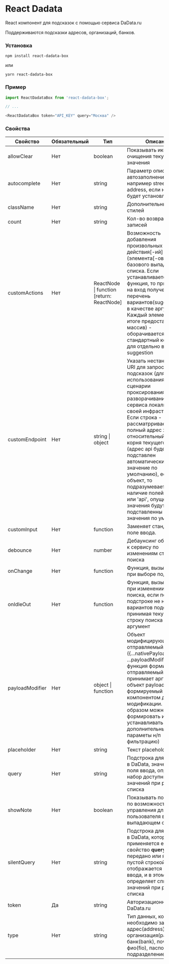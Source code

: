 # React Dadata
React компонент для подсказок с помощью сервиса DaData.ru

Поддерживаются подсказки адресов, организаций, банков.

### Установка
```
npm install react-dadata-box
```
или
```
yarn react-dadata-box
```

### Пример
```javascript
import ReactDadataBox from 'react-dadata-box';

// ...

<ReactDadataBox token="API_KEY" query="Москва" />
```

### Свойства

| Свойство  | Обязательный | Тип | Описание | По умолчанию |
| ------------- | ------------- | ------------- | ------------- | ------------- |
| allowClear | Нет | boolean | Показывать иконку для очищения текущего значения | false |
| autocomplete | Нет | string | Параметр описывающий автозаполнение поля, например street-address, если не задан, будет установлен как off | "off" |
| className | Нет | string | Дополнительный класс стилей | |
| count | Нет | string | Кол-во возвращаемых записей | 10 |
| customActions | Нет | ReactNode &#124; function [return: ReactNode] | Возможность добавления произвольных действия\[-ий\](элемента\[-ов\]) в конец базового выпадающего списка. Если устанавливается как функция, то принимает на вход полученный перечень вариантов(suggestions) в качестве аргумента. Каждый элемент (если в итоге предоставляется массив) - оборачивается в стандартный контейнер для отдельно взятого suggestion | |
| customEndpoint | Нет | string &#124; object | Указать нестандартный URI для запроса подсказок (для использования в сценарии проксирования или при разворачивании сервиса локально в своей инфраструктуре); Если строка - рассматрривается как полный адрес хоста или относительный путь от корня текущего сайта (адрес api будет подставлен автоматически см. значение по умолчанию), если объект, то подразумевается наличие полей 'host' и/или 'api', опущенные значения будут подставленны из значения по умолчанию |{<br/>&nbsp;&nbsp;host: 'https://suggestions.dadata.ru',<br/>&nbsp;&nbsp;api: 'suggestions/api/4_1/rs/suggest'<br/>}|
| customInput | Нет | function | Заменяет стандартное поле ввода. | `(params) => <input { ...params } />`
| debounce | Нет | number | Дебаунсинг обращения к сервису по изменениям строки поиска | 350 мс|
| onChange | Нет | function | Функция, вызываемая при выборе подсказки | |
| onIdleOut | Нет | function | Функция, вызываемая при изменении строки поиска, если по текущей подстроке не найдено вариантов подсказки, принимая текущую строку поиска как аргумент | |
| payloadModifier | Нет | object &#124; function | Объект модифицирующий отправляемый payload ({...nativePayload, ...payloadModifier}}), или функция формирующая отправляемый payload, принимает аргументом объект payload формируемый компонентом для модификации. (Таким образом можно формировать и устанавливать дополнительные параметы н/п фильтрацию) | |
| placeholder | Нет | string | Текст placeholder | |
| query | Нет | string | Подстрока для запроса в DaData, значение для поля ввода, определяет набор доступных значений при раскрытии списка | |
| showNote | Нет | boolean | Показывать подсказку по возможностям управления для пользователя в выпадающем списке | true |
| silentQuery | Нет | string | Подстрока для запроса в DaData, которая применяется если свойство **query** не передано или является пустой строкой, оно не отображается в поле ввода, и в этом случае определяет список значений при раскрытии списка | |
| token | Да | string | Авторизационный токен DaData.ru | |
| type | Нет | string | Тип данных, которые необходимо запросить: адрес(address), организация(party) или банк(bank), почта(email), фио(fio), паспорт-подразделение(fms_unit) | "address" |

